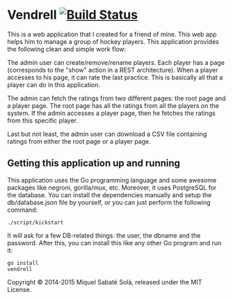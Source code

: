 # Vendrell [![Build Status](https://travis-ci.org/mssola/vendrell.svg?branch=master)](https://travis-ci.org/mssola/vendrell)

This is a web application that I created for a friend of mine. This web app helps
him to manage a group of hockey players. This application provides the
following clean and simple work flow:

The admin user can create/remove/rename players. Each player has a page
(corresponds to the "show" action in a REST architecture). When a player
accesses to his page, it can rate the last practice. This is basically all that
a player can do in this application.

The admin can fetch the ratings from two different pages: the root page and a
player page. The root page has all the ratings from all the players on the
system. If the admin accesses a player page, then he fetches the ratings from
this specific player.

Last but not least, the admin user can download a CSV file containing ratings
from either the root page or a player page.

## Getting this application up and running

This application uses the Go programming language and some awesome packages
like negroni, gorilla/mux, etc. Moreover, it uses PostgreSQL for the database.
You can install the dependencies manually and setup the db/database.json file
by yourself, or you can just perform the following command:

    ./script/kickstart

It will ask for a few DB-related things: the user, the dbname and the password.
After this, you can install this like any other Go program and run it:

    go install
    vendrell

Copyright &copy; 2014-2015 Miquel Sabaté Solà, released under the MIT License.

